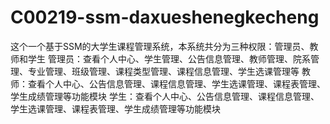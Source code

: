 # C00219-ssm-daxueshenegkecheng
这个一个基于SSM的大学生课程管理系统，本系统共分为三种权限：管理员、教师和学生 管理员：查看个人中心、学生管理、公告信息管理、教师管理、院系管理、专业管理、班级管理、课程类型管理、课程信息管理、学生选课管理等 教师：查看个人中心、公告信息管理、课程信息管理、学生选课管理、课程表管理、学生成绩管理等功能模块 学生：查看个人中心、公告信息管理、课程信息管理、学生选课管理、课程表管理、学生成绩管理等功能模块
